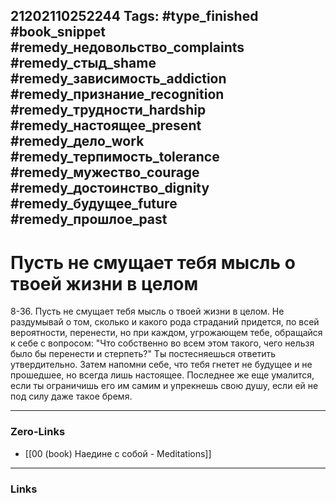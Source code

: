 21202110252244
Tags: #type_finished #book_snippet #remedy_недовольство_complaints #remedy_стыд_shame #remedy_зависимость_addiction #remedy_признание_recognition #remedy_трудности_hardship #remedy_настоящее_present #remedy_дело_work #remedy_терпимость_tolerance #remedy_мужество_courage #remedy_достоинство_dignity #remedy_будущее_future #remedy_прошлое_past
---
# Пусть не смущает тебя мысль о твоей жизни в целом

 8-36. Пусть не смущает тебя мысль о твоей жизни в целом. Не раздумывай о том, сколько и какого рода страданий придется, по всей вероятности, перенести, но при каждом, угрожающем тебе, обращайся к себе с вопросом: "Что собственно во всем этом такого, чего нельзя было бы перенести и стерпеть?" Ты постесняешься ответить утвердительно. Затем напомни себе, что тебя гнетет не будущее и не прошедшее, но всегда лишь настоящее. Последнее же еще умалится, если ты ограничишь его им самим и упрекнешь свою душу, если ей не под силу даже такое бремя. 

---
### Zero-Links
- [[00 (book) Наедине с собой - Meditations]]
---
### Links
